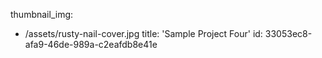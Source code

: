 thumbnail_img:
  - /assets/rusty-nail-cover.jpg
title: 'Sample Project Four'
id: 33053ec8-afa9-46de-989a-c2eafdb8e41e
